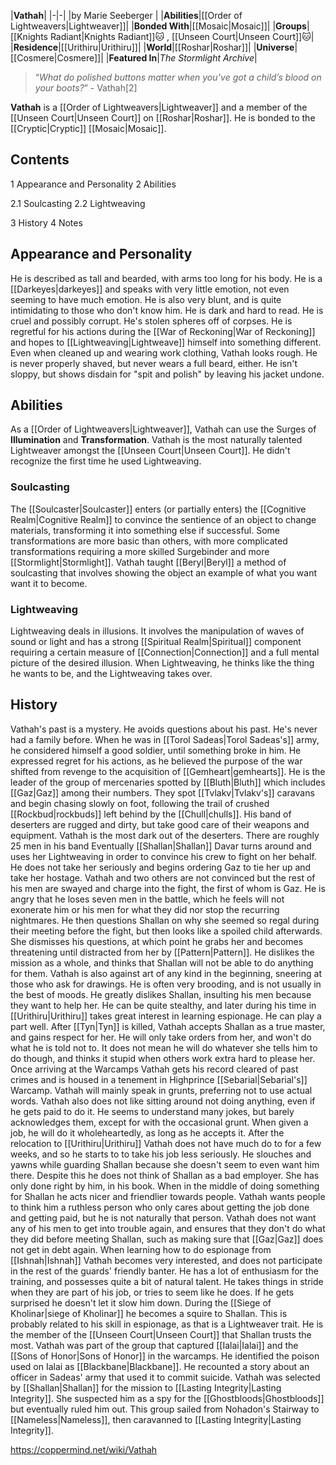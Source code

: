 |**Vathah**|
|-|-|
|by  Marie Seeberger |
|**Abilities**|[[Order of Lightweavers\|Lightweaver]]|
|**Bonded With**|[[Mosaic\|Mosaic]]|
|**Groups**|[[Knights Radiant\|Knights Radiant]]🐱︎ , [[Unseen Court\|Unseen Court]]🐱︎|
|**Residence**|[[Urithiru\|Urithiru]]|
|**World**|[[Roshar\|Roshar]]|
|**Universe**|[[Cosmere\|Cosmere]]|
|**Featured In**|*The Stormlight Archive*|

>“*What do polished buttons matter when you’ve got a child’s blood on your boots?*”
\- Vathah[2]


**Vathah** is a [[Order of Lightweavers\|Lightweaver]] and a member of the [[Unseen Court\|Unseen Court]] on [[Roshar\|Roshar]]. He is bonded to the [[Cryptic\|Cryptic]] [[Mosaic\|Mosaic]].

## Contents

1 Appearance and Personality
2 Abilities

2.1 Soulcasting
2.2 Lightweaving


3 History
4 Notes


## Appearance and Personality
He is described as tall and bearded, with arms too long for his body. He is a [[Darkeyes\|darkeyes]] and speaks with very little emotion, not even seeming to have much emotion. He is also very blunt, and is quite intimidating to those who don't know him. He is dark and hard to read.
He is cruel and possibly corrupt. He's stolen spheres off of corpses.
He is regretful for his actions during the [[War of Reckoning\|War of Reckoning]] and hopes to [[Lightweaving\|Lightweave]] himself into something different.
Even when cleaned up and wearing work clothing, Vathah looks rough. He is never properly shaved, but never wears a full beard, either. He isn't sloppy, but shows disdain for "spit and polish" by leaving his jacket undone.

## Abilities
As a [[Order of Lightweavers\|Lightweaver]], Vathah can use the Surges of **Illumination** and **Transformation**. Vathah is the most naturally talented Lightweaver amongst the [[Unseen Court\|Unseen Court]]. He didn't recognize the first time he used Lightweaving.

### Soulcasting
The [[Soulcaster\|Soulcaster]] enters (or partially enters) the [[Cognitive Realm\|Cognitive Realm]] to convince the sentience of an object to change materials, transforming it into something else if successful. Some transformations are more basic than others, with more complicated transformations requiring a more skilled Surgebinder and more [[Stormlight\|Stormlight]]. Vathah taught [[Beryl\|Beryl]] a method of soulcasting that involves showing the object an example of what you want want it to become.

### Lightweaving
Lightweaving deals in illusions. It involves the manipulation of waves of sound or light and has a strong [[Spiritual Realm\|Spiritual]] component requiring a certain measure of [[Connection\|Connection]] and a full mental picture of the desired illusion. When Lightweaving, he thinks like the thing he wants to be, and the Lightweaving takes over.

## History
Vathah's past is a mystery. He avoids questions about his past. He's never had a family before.
When he was in [[Torol Sadeas\|Torol Sadeas's]] army, he considered himself a good soldier, until something broke in him. He expressed regret for his actions, as he believed the purpose of the war shifted from revenge to the acquisition of [[Gemheart\|gemhearts]]. 
He is the leader of the group of mercenaries spotted by [[Bluth\|Bluth]] which includes [[Gaz\|Gaz]] among their numbers. They spot [[Tvlakv\|Tvlakv's]] caravans and begin chasing slowly on foot, following the trail of crushed [[Rockbud\|rockbuds]] left behind by the [[Chull\|chulls]]. His band of deserters are rugged and dirty, but take good care of their weapons and equipment. Vathah is the most dark out of the deserters. There are roughly 25 men in his band Eventually [[Shallan\|Shallan]] Davar turns around and uses her Lightweaving in order to convince his crew to fight on her behalf. He does not take her seriously and begins ordering Gaz to tie her up and take her hostage. Vathah and two others are not convinced but the rest of his men are swayed and charge into the fight, the first of whom is Gaz. He is angry that he loses seven men in the battle, which he feels will not exonerate him or his men for what they did nor stop the recurring nightmares. He then questions Shallan on why she seemed so regal during their meeting before the fight, but then looks like a spoiled child afterwards. She dismisses his questions, at which point he grabs her and becomes threatening until distracted from her by [[Pattern\|Pattern]]. He dislikes the mission as a whole, and thinks that Shallan will not be able to do anything for them. Vathah is also against art of any kind in the beginning, sneering at those who ask for drawings.
He is often very brooding, and is not usually in the best of moods. He greatly dislikes Shallan, insulting his men because they want to help her. He can be quite stealthy, and later during his time in [[Urithiru\|Urithiru]] takes great interest in learning espionage. He can play a part well. After [[Tyn\|Tyn]] is killed, Vathah accepts Shallan as a true master, and gains respect for her. He will only take orders from her, and won't do what he is told not to. It does not mean he will do whatever she tells him to do though, and thinks it stupid when others work extra hard to please her. Once arriving at the Warcamps Vathah gets his record cleared of past crimes and is housed in a tenement in Highprince [[Sebarial\|Sebarial's]] Warcamp. Vathah will mainly speak in grunts, preferring not to use actual words. Vathah also does not like sitting around not doing anything, even if he gets paid to do it. He seems to understand many jokes, but barely acknowledges them, except for with the occasional grunt. When given a job, he will do it wholeheartedly, as long as he accepts it.
After the relocation to [[Urithiru\|Urithiru]] Vathah does not have much do to for a few weeks, and so he starts to to take his job less seriously. He slouches and yawns while guarding Shallan because she doesn't seem to even want him there. Despite this he does not think of Shallan as a bad employer. She has only done right by him, in his book. When in the middle of doing something for Shallan he acts nicer and friendlier towards people. Vathah wants people to think him a ruthless person who only cares about getting the job done and getting paid, but he is not naturally that person. Vathah does not want any of his men to get into trouble again, and ensures that they don't do what they did before meeting Shallan, such as making sure that [[Gaz\|Gaz]] does not get in debt again. When learning how to do espionage from [[Ishnah\|Ishnah]] Vathah becomes very interested, and does not participate in the rest of the guards' friendly banter. He has a lot of enthusiasm for the training, and possesses quite a bit of natural talent. He takes things in stride when they are part of his job, or tries to seem like he does. If he gets surprised he doesn't let it slow him down.
During the [[Siege of Kholinar\|siege of Kholinar]] he becomes a squire to Shallan. This is probably related to his skill in espionage, as that is a Lightweaver trait. He is the member of the [[Unseen Court\|Unseen Court]] that Shallan trusts the most.
Vathah was part of the group that captured [[Ialai\|Ialai]] and the [[Sons of Honor\|Sons of Honor]] in the warcamps. He identified the poison used on Ialai as [[Blackbane\|Blackbane]]. He recounted a story about an officer in Sadeas' army that used it to commit suicide.
Vathah was selected by [[Shallan\|Shallan]] for the mission to [[Lasting Integrity\|Lasting Integrity]]. She suspected him as a spy for the [[Ghostbloods\|Ghostbloods]] but eventually ruled him out. This group sailed from Nohadon's Stairway to [[Nameless\|Nameless]], then caravanned to [[Lasting Integrity\|Lasting Integrity]].



https://coppermind.net/wiki/Vathah